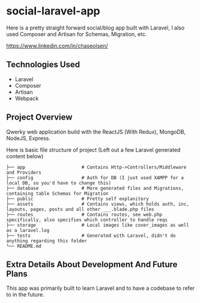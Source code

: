 # social-laravel-app
Here is a pretty straight forward social/blog app built with Laravel, I also used Composer and Artisan for Schemas, Migration, etc.

https://www.linkedin.com/in/chaseolsen/

## Technologies Used

* Laravel
* Composer
* Artisan
* Webpack

## Project Overview

Qwerky web application build with the ReactJS (With Redux), MongoDB, NodeJS, Express.

Here is basic file structure of project (Left out a few Laravel generated content below)

    ├── app                     # Contains Http->Controllers/Middleware and Providers
    ├── config                  # Auth for DB (I just used XAMPP for a local DB, so you'd have to change this)
    ├── database                # More generated files and Migrations, containing table Schemas for Migration
    ├── public                  # Pretty self explanitory
    ├── assets                  # Contains views, which holds auth, inc, layouts, pages, posts and all other ___.blade.php files
    ├── routes                  # Contains routes, see web.php specifically, also specifies which controller to handle reqs
    ├── storage                 # Local images like cover_images as well as a laravel.log
    ├── tests                   # Generated with Laravel, didn't do anything regarding this folder
    └── README.md

## Extra Details About Development And Future Plans
This app was primarily built to learn Laravel and to have a codebase to refer to in the future.
